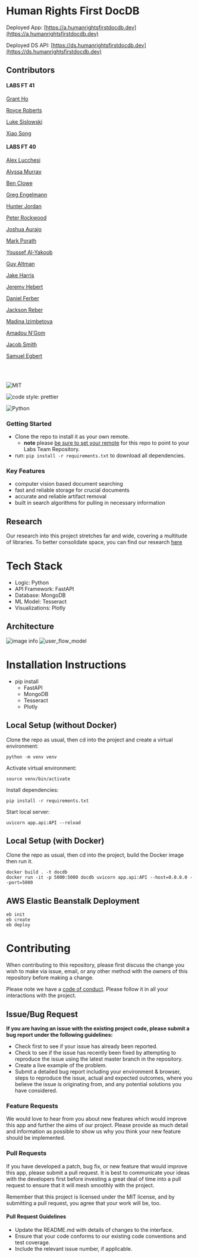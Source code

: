# Human Rights First DocDB

Deployed App: [https://a.humanrightsfirstdocdb.dev](https://a.humanrightsfirstdocdb.dev)

Deployed DS API: [https://ds.humanrightsfirstdocdb.dev](https://ds.humanrightsfirstdocdb.dev)


## Contributors

#### LABS FT 41
[Grant Ho](https://github.com/Grantzho)

[Royce Roberts](https://github.com/jinjahninjah)

[Luke Sislowski](https://github.com/LSislowski)

[Xiao Song](https://github.com/xsong0306)

#### LABS FT 40
[Alex Lucchesi](https://github.com/lucchesia7) 

[Alyssa Murray](https://github.com/dagtag)  

[Ben Clowe](https://github.com/benclowe29)

[Greg Engelmann](https://github.com/engegreg) 

[Hunter Jordan](https://github.com/Hunter-Jordan)

[Peter Rockwood](https://github.com/prockwood)

[Joshua Aurajo](https://github.com/joshua-aurajo)

[Mark Porath](https://github.com/m-rath)

[Youssef Al-Yakoob](https://github.com/yalyakoob)

[Guy Altman](https://github.com/galtman5)

[Jake Harris](https://github.com/theawesomejaik)

[Jeremy Hebert](https://github.com/jhebert1994)

[Daniel Ferber](https://github.com/Daos21912)

[Jackson Reber](https://github.com/JacksonReber)

[Madina Izimbetova](https://github.com/madina-iz)

[Amadou N'Gom](https://github.com/Amadou23)

[Jacob Smith](https://github.com/fleekz)

[Samuel Egbert](https://github.com/Samuel-Egbert31415)


<br>
<br>

![MIT](https://img.shields.io/packagist/l/doctrine/orm.svg)  

![code style: prettier](https://img.shields.io/badge/code_style-prettier-ff69b4.svg?style=flat-square) 

![Python](https://img.shields.io/pypi/pyversions/VS)


### Getting Started
- Clone the repo to install it as your own remote.
  - **note** please [be sure to set your remote](https://help.github.jp/enterprise/2.11/user/articles/changing-a-remote-s-url/) for this repo to point to your Labs Team Repository.
- run: `pip install -r requirements.txt` to download all dependencies.


### Key Features

- computer vision based document searching  
- fast and reliable storage for crucial documents 
- accurate and reliable artifact removal
- built in search algorithms for pulling in necessary information


## Research
Our research into this project stretches far and wide, covering a multitude of libraries. To better consolidate space, you can find our research [here](./assets/research.md)


# Tech Stack

- Logic: Python
- API Framework: FastAPI
- Database: MongoDB
- ML Model: Tesseract
- Visualizations: Plotly

## Architecture

![image info](./assets/DS_structural_diagram_v3.png)
![user_flow_model](./assets/user_flow_diagram.png)

# Installation Instructions

- pip install 
  - FastAPI
  - MongoDB
  - Tesseract
  - Plotly  

## Local Setup (without Docker)
Clone the repo as usual, then cd into the project and create a virtual environment:
```
python -m venv venv
```
Activate virtual environment:
```
source venv/bin/activate
```
Install dependencies:
```
pip install -r requirements.txt
```
Start local server:
```
uvicorn app.api:API --reload
```

## Local Setup (with Docker)
Clone the repo as usual, then cd into the project, build the Docker image then run it.
```
docker build . -t docdb
docker run -it -p 5000:5000 docdb uvicorn app.api:API --host=0.0.0.0 --port=5000
```

## AWS Elastic Beanstalk Deployment
```
eb init
eb create
eb deploy
```

# Contributing

When contributing to this repository, please first discuss the change you wish to make via issue, email, or any other method with the owners of this repository before making a change.

Please note we have a [code of conduct](./CODE_OF_CONDUCT.md). Please follow it in all your interactions with the project.

## Issue/Bug Request

**If you are having an issue with the existing project code, please submit a bug report under the following guidelines:**

- Check first to see if your issue has already been reported.
- Check to see if the issue has recently been fixed by attempting to reproduce the issue using the latest master branch in the repository.
- Create a live example of the problem.
- Submit a detailed bug report including your environment & browser, steps to reproduce the issue, actual and expected outcomes, where you believe the issue is originating from, and any potential solutions you have considered.

### Feature Requests

We would love to hear from you about new features which would improve this app and further the aims of our project. Please provide as much detail and information as possible to show us why you think your new feature should be implemented.

### Pull Requests

If you have developed a patch, bug fix, or new feature that would improve this app, please submit a pull request. It is best to communicate your ideas with the developers first before investing a great deal of time into a pull request to ensure that it will mesh smoothly with the project.

Remember that this project is licensed under the MIT license, and by submitting a pull request, you agree that your work will be, too.

#### Pull Request Guidelines

- Update the README.md with details of changes to the interface.
- Ensure that your code conforms to our existing code conventions and test coverage.
- Include the relevant issue number, if applicable.
